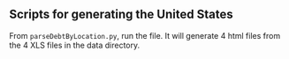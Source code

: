 ## Scripts for generating the United States

From `parseDebtByLocation.py`, run the file. It will generate 4 html files from the 4 XLS files in the data directory.
